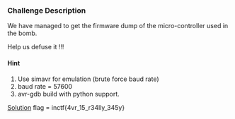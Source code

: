 ### Challenge Description
We have managed to get the firmware dump of the micro-controller used in the bomb.

Help us defuse it !!!

#### Hint
1. Use simavr for emulation (brute force baud rate)
2. baud rate = 57600
3. avr-gdb build with python support.



[Solution](./soln.md)
flag = inctf{4vr_15_r34lly_345y}